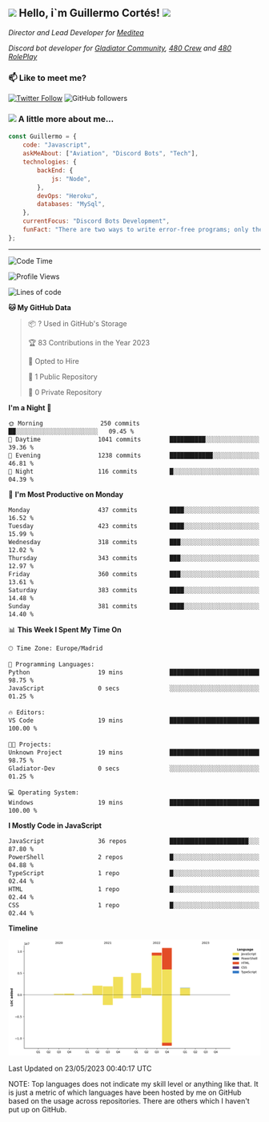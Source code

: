 <h2><img src="https://emojis.slackmojis.com/emojis/images/1531849430/4246/blob-sunglasses.gif?1531849430" width="30"/> Hello, i`m Guillermo Cortés! <img src="https://media.giphy.com/media/PiuVH04cd9JcmqqWKK/giphy.gif" width="50"></h2>
<p><em>Director and Lead Developer for <a href="https://mediteavirtual.es/">Meditea</a>
</em></p>
<p><em>Discord bot developer for <a href="https://discord.comunidadgladiator.com">Gladiator Community</a>, <a href="https://discord.gg/UpvpkUbGdA">480 Crew</a> and <a href="https://discord.gg/dmMRQgH3tu">480 RolePlay</a>
</em></p>

### 📫 Like to meet me?

[![Twitter Follow](https://img.shields.io/twitter/follow/concara3443?label=Follow)](https://twitter.com/intent/follow?screen_name=concara3443)
![GitHub followers](https://img.shields.io/github/followers/concara3443?label=Follow&style=social)

### <img src="https://media.giphy.com/media/WFZvB7VIXBgiz3oDXE/giphy.gif" width="50"> A little more about me...  

```javascript
const Guillermo = {
    code: "Javascript",
    askMeAbout: ["Aviation", "Discord Bots", "Tech"],
    technologies: {
        backEnd: {
            js: "Node",
        },
        devOps: "Heroku",
        databases: "MySql",
    },
    currentFocus: "Discord Bots Development",
    funFact: "There are two ways to write error-free programs; only the third one works"
};
```

---

<!--START_SECTION:waka-->
![Code Time](http://img.shields.io/badge/Code%20Time-276%20hrs%209%20mins-blue)

![Profile Views](http://img.shields.io/badge/Profile%20Views-0-blue)

![Lines of code](https://img.shields.io/badge/From%20Hello%20World%20I%27ve%20Written-37.5%20million%20lines%20of%20code-blue)

**🐱 My GitHub Data** 

> 📦 ? Used in GitHub's Storage 
 > 
> 🏆 83 Contributions in the Year 2023
 > 
> 💼 Opted to Hire
 > 
> 📜 1 Public Repository 
 > 
> 🔑 0 Private Repository 
 > 
**I'm a Night 🦉** 

```text
🌞 Morning                250 commits         ██░░░░░░░░░░░░░░░░░░░░░░░   09.45 % 
🌆 Daytime                1041 commits        ██████████░░░░░░░░░░░░░░░   39.36 % 
🌃 Evening                1238 commits        ████████████░░░░░░░░░░░░░   46.81 % 
🌙 Night                  116 commits         █░░░░░░░░░░░░░░░░░░░░░░░░   04.39 % 
```
📅 **I'm Most Productive on Monday** 

```text
Monday                   437 commits         ████░░░░░░░░░░░░░░░░░░░░░   16.52 % 
Tuesday                  423 commits         ████░░░░░░░░░░░░░░░░░░░░░   15.99 % 
Wednesday                318 commits         ███░░░░░░░░░░░░░░░░░░░░░░   12.02 % 
Thursday                 343 commits         ███░░░░░░░░░░░░░░░░░░░░░░   12.97 % 
Friday                   360 commits         ███░░░░░░░░░░░░░░░░░░░░░░   13.61 % 
Saturday                 383 commits         ████░░░░░░░░░░░░░░░░░░░░░   14.48 % 
Sunday                   381 commits         ████░░░░░░░░░░░░░░░░░░░░░   14.40 % 
```


📊 **This Week I Spent My Time On** 

```text
🕑︎ Time Zone: Europe/Madrid

💬 Programming Languages: 
Python                   19 mins             █████████████████████████   98.75 % 
JavaScript               0 secs              ░░░░░░░░░░░░░░░░░░░░░░░░░   01.25 % 

🔥 Editors: 
VS Code                  19 mins             █████████████████████████   100.00 % 

🐱‍💻 Projects: 
Unknown Project          19 mins             █████████████████████████   98.75 % 
Gladiator-Dev            0 secs              ░░░░░░░░░░░░░░░░░░░░░░░░░   01.25 % 

💻 Operating System: 
Windows                  19 mins             █████████████████████████   100.00 % 
```

**I Mostly Code in JavaScript** 

```text
JavaScript               36 repos            ██████████████████████░░░   87.80 % 
PowerShell               2 repos             █░░░░░░░░░░░░░░░░░░░░░░░░   04.88 % 
TypeScript               1 repo              █░░░░░░░░░░░░░░░░░░░░░░░░   02.44 % 
HTML                     1 repo              █░░░░░░░░░░░░░░░░░░░░░░░░   02.44 % 
CSS                      1 repo              █░░░░░░░░░░░░░░░░░░░░░░░░   02.44 % 
```



**Timeline**

![Lines of Code chart](https://raw.githubusercontent.com/Concara3443/Concara3443/main/assets/bar_graph.png)


 Last Updated on 23/05/2023 00:40:17 UTC
<!--END_SECTION:waka-->

NOTE: Top languages does not indicate my skill level or anything like that. It is just a metric of which languages have been hosted by me on GitHub based on the usage across repositories. There are others which I haven't put up on GitHub.
